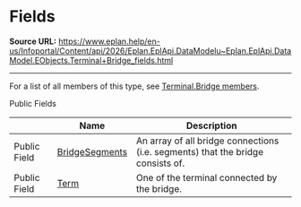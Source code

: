 # Fields

**Source URL:** https://www.eplan.help/en-us/Infoportal/Content/api/2026/Eplan.EplApi.DataModelu~Eplan.EplApi.DataModel.EObjects.Terminal+Bridge_fields.html

---

For a list of all members of this type, see [Terminal.Bridge members](Eplan.EplApi.DataModelu~Eplan.EplApi.DataModel.EObjects.Terminal+Bridge_members.html).

Public Fields

|  | Name | Description |
| --- | --- | --- |
| Public Field | [BridgeSegments](Eplan.EplApi.DataModelu~Eplan.EplApi.DataModel.EObjects.Terminal+Bridge~BridgeSegments.html) | An array of all bridge connections (i.e. segments) that the bridge consists of. |
| Public Field | [Term](Eplan.EplApi.DataModelu~Eplan.EplApi.DataModel.EObjects.Terminal+Bridge~Term.html) | One of the terminal connected by the bridge. |


